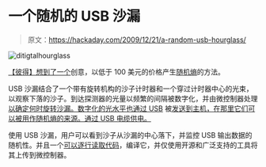 # 一个随机的 USB 沙漏

> 原文：<https://hackaday.com/2009/12/21/a-random-usb-hourglass/>

![](img/7791e102f86d3e76d05b1a9042ebbf42.png "ditigtalhourglass")

[【彼得】想到了一个](http://home.comcast.net/~hourglass/)创意，以低于 100 美元的价格产生[随机熵](http://vimeo.com/6389601)的方法。

USB 沙漏结合了一个带有旋转机构的沙子计时器和一个穿过计时器中心的光束，以观察下落的沙子。到达探测器的光量以频繁的间隔被数字化，并由微控制器处理[以确定何时旋转沙漏。数字化的光水平也通过 USB](http://www.arduino.cc/en/Main/ArduinoBoardDuemilanove) 被[发送到主机，在那里它们可以被用作随机熵的来源。通过 USB 电缆供电。](http://www.ftdichip.com/Products/FT232R.htm)

使用 USB 沙漏，用户可以看到沙子从沙漏的中心落下，并监控 USB 输出数据的随机性。并且一个[可以逐行读取代码](http://home.comcast.net/~hourglass/Hourglass.pde)，编译它，并仅使用开源和广泛支持的工具将其上传到微控制器。